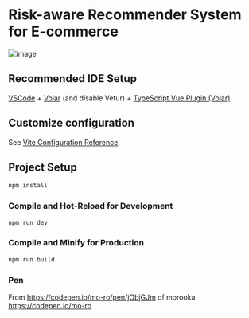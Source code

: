 # Risk-aware Recommender System for E-commerce

![image](https://github.com/Hughie-Phan-Lab/risk-aware-recommender-system-for-ecommerce/assets/16631121/3908780a-44b0-41da-a352-d71bdd9183f1)

## Recommended IDE Setup

[VSCode](https://code.visualstudio.com/) + [Volar](https://marketplace.visualstudio.com/items?itemName=Vue.volar) (and disable Vetur) + [TypeScript Vue Plugin (Volar)](https://marketplace.visualstudio.com/items?itemName=Vue.vscode-typescript-vue-plugin).

## Customize configuration

See [Vite Configuration Reference](https://vitejs.dev/config/).

## Project Setup

```sh
npm install
```

### Compile and Hot-Reload for Development

```sh
npm run dev
```

### Compile and Minify for Production

```sh
npm run build
```

### Pen 

From https://codepen.io/mo-ro/pen/jObjGJm of morooka https://codepen.io/mo-ro 
